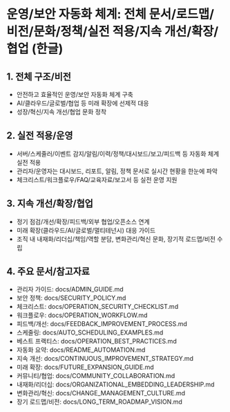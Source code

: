 # 운영/보안 자동화 체계: 전체 문서/로드맵/비전/문화/정책/실전 적용/지속 개선/확장/협업 (한글)

## 1. 전체 구조/비전
- 안전하고 효율적인 운영/보안 자동화 체계 구축
- AI/클라우드/글로벌/협업 등 미래 확장에 선제적 대응
- 성장/혁신/지속 개선/협업 문화 정착

## 2. 실전 적용/운영
- 서버/스케줄러/이벤트 감지/알림/이력/정책/대시보드/보고/피드백 등 자동화 체계 실전 적용
- 관리자/운영자는 대시보드, 리포트, 알림, 정책 문서로 실시간 현황을 한눈에 파악
- 체크리스트/워크플로우/FAQ/교육자료/보고서 등 실전 운영 지원

## 3. 지속 개선/확장/협업
- 정기 점검/개선/확장/피드백/외부 협업/오픈소스 연계
- 미래 확장(클라우드/AI/글로벌/멀티테넌시) 대응 가이드
- 조직 내 내재화/리더십/책임/역할 분담, 변화관리/혁신 문화, 장기적 로드맵/비전 수립

## 4. 주요 문서/참고자료
- 관리자 가이드: docs/ADMIN_GUIDE.md
- 보안 정책: docs/SECURITY_POLICY.md
- 체크리스트: docs/OPERATION_SECURITY_CHECKLIST.md
- 워크플로우: docs/OPERATION_WORKFLOW.md
- 피드백/개선: docs/FEEDBACK_IMPROVEMENT_PROCESS.md
- 스케줄링: docs/AUTO_SCHEDULING_EXAMPLES.md
- 베스트 프랙티스: docs/OPERATION_BEST_PRACTICES.md
- 자동화 요약: docs/README_AUTOMATION.md
- 지속 개선: docs/CONTINUOUS_IMPROVEMENT_STRATEGY.md
- 미래 확장: docs/FUTURE_EXPANSION_GUIDE.md
- 커뮤니티/협업: docs/COMMUNITY_COLLABORATION.md
- 내재화/리더십: docs/ORGANIZATIONAL_EMBEDDING_LEADERSHIP.md
- 변화관리/혁신: docs/CHANGE_MANAGEMENT_CULTURE.md
- 장기 로드맵/비전: docs/LONG_TERM_ROADMAP_VISION.md 